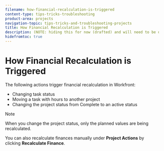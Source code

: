 ```yaml
---
filename: how-financial-recalculation-is-triggered
content-type: tips-tricks-troubleshooting
product-area: projects
navigation-topic: tips-tricks-and-troubleshooting-projects
title: How Financial Recalculation is Triggered
description: (NOTE: hiding this for now (drafted) and will need to be deleted after Zoomin; the content was added to the Recalculate Finances article)
hidefromtoc: true
---
```


# How Financial Recalculation is Triggered

<!--
<p data-mc-conditions="QuicksilverOrClassic.Draft mode">(NOTE: hiding this for now (drafted) and will need to be deleted after Zoomin; the content was added to the Recalculate Finances article)</p>
-->

The following actions trigger financial recalculation in Workfront:

* Changing task status
* Moving a task with hours to another project
* Changing the project status from Complete to an active status

>[!NOTE]
>
>When you change the project status, only the planned values are being recalculated.

You can also recalculate finances manually under **Project Actions** by clicking **Recalculate Finance**.
